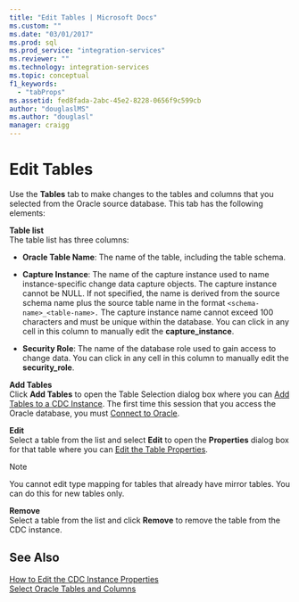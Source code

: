 ```yaml
---
title: "Edit Tables | Microsoft Docs"
ms.custom: ""
ms.date: "03/01/2017"
ms.prod: sql
ms.prod_service: "integration-services"
ms.reviewer: ""
ms.technology: integration-services
ms.topic: conceptual
f1_keywords: 
  - "tabProps"
ms.assetid: fed8fada-2abc-45e2-8228-0656f9c599cb
author: "douglaslMS"
ms.author: "douglasl"
manager: craigg
---
```

# Edit Tables
  Use the **Tables** tab to make changes to the tables and columns that you selected from the Oracle source database. This tab has the following elements:  
  
 **Table list**  
 The table list has three columns:  
  
-   **Oracle Table Name**: The name of the table, including the table schema.  
  
-   **Capture Instance**: The name of the capture instance used to name instance-specific change data capture objects. The capture instance cannot be NULL. If not specified, the name is derived from the source schema name plus the source table name in the format `<schema-name>_<table-name>.` The capture instance name cannot exceed 100 characters and must be unique within the database. You can click in any cell in this column to manually edit the **capture_instance**.  
  
-   **Security Role**: The name of the database role used to gain access to change data. You can click in any cell in this column to manually edit the **security_role**.  
  
 **Add Tables**  
 Click **Add Tables** to open the Table Selection dialog box where you can [Add Tables to a CDC Instance](../../integration-services/change-data-capture/add-tables-to-a-cdc-instance.md). The first time this session that you access the Oracle database, you must [Connect to Oracle](../../integration-services/change-data-capture/connect-to-oracle.md).  
  
 **Edit**  
 Select a table from the list and select **Edit** to open the **Properties** dialog box for that table where you can [Edit the Table Properties](../../integration-services/change-data-capture/edit-the-table-properties.md).  
  
> [!NOTE]  
>  You cannot edit type mapping for tables that already have mirror tables. You can do this for new tables only.  
  
 **Remove**  
 Select a table from the list and click **Remove** to remove the table from the CDC instance.  
  
## See Also  
 [How to Edit the CDC Instance Properties](../../integration-services/change-data-capture/how-to-edit-the-cdc-instance-properties.md)   
 [Select Oracle Tables and Columns](../../integration-services/change-data-capture/select-oracle-tables-and-columns.md)  
  
  
